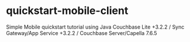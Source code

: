 # quickstart-mobile-client
Simple Mobile quickstart tutorial using Java Couchbase Lite +3.2.2 / Sync Gateway/App Service +3.2.2 / Couchbase Server/Capella 7.6.5
